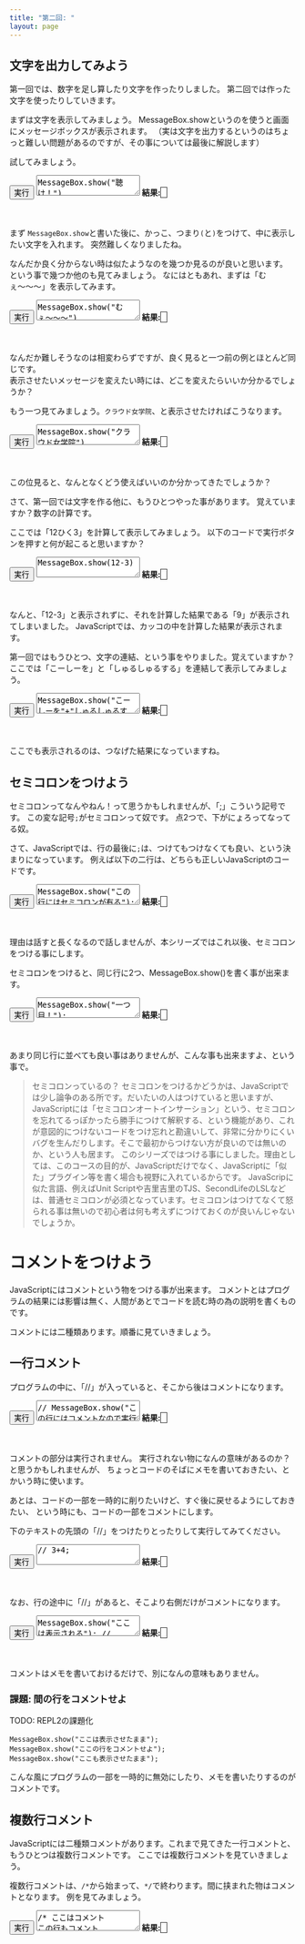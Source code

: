 ```yaml
---
title: "第二回: "
layout: page
---
```


<link rel="stylesheet" href="https://cdnjs.cloudflare.com/ajax/libs/codemirror/5.35.0/codemirror.css" />
<script src="https://cdnjs.cloudflare.com/ajax/libs/codemirror/5.35.0/codemirror.js"></script>
<script src="https://cdnjs.cloudflare.com/ajax/libs/codemirror/5.35.0/mode/javascript/javascript.js"></script>
<style>
    .CodeMirror { height: auto; border: 1px solid #ddd; }
    .console { border: 1px solid #333; color: rgb(48, 68, 216); padding: 0px 5px 0px 5px; }
</style>
<link rel="stylesheet" href="https://rawgit.com/karino2/js-introduction/master/scripts/smoke.css" />
<script src="https://rawgit.com/karino2/js-introduction/master/scripts/smoke.min.js"></script>                    
<script src="https://neil.fraser.name/software/JS-Interpreter/acorn_interpreter.js"></script>

<script type="text/javascript" src="https://rawgit.com/karino2/js-introduction/master/scripts/env.js"></script>



<script>
  document.body.onload = function() {
    myInterpreter = new Interpreter('MessageBox = {show: SmokeAlert};', initFunc);


    setupAllREPL2(10);
  }
</script>

## 文字を出力してみよう

第一回では、数字を足し算したり文字を作ったりしました。
第二回では作った文字を使ったりしていきます。

まずは文字を表示してみましょう。
MessageBox.showというのを使うと画面にメッセージボックスが表示されます。
（実は文字を出力するというのはちょっと難しい問題があるのですが、その事については最後に解説します）

試してみましょう。

<div id="ex1">
<input type="button" value="実行" />
<textarea>
MessageBox.show("聴け！")</textarea>
<b>結果:</b> <span class="console"></span><br>
</div>

　  

まず `MessageBox.show`と書いた後に、かっこ、つまり`(`と`)`をつけて、中に表示したい文字を入れます。
突然難しくなりましたね。

なんだか良く分からない時は似たようなのを幾つか見るのが良いと思います。
という事で幾つか他のも見てみましょう。
なにはともあれ、まずは「むぇ〜〜〜」を表示してみます。

<div id="ex2">
<input type="button" value="実行" />
<textarea>
MessageBox.show("むぇ〜〜〜")</textarea>
<b>結果:</b> <span class="console"></span><br>
</div>

　  

なんだか難しそうなのは相変わらずですが、良く見ると一つ前の例とほとんど同じです。  
表示させたいメッセージを変えたい時には、どこを変えたらいいか分かるでしょうか？

もう一つ見てみましょう。`クラウド女学院`、と表示させたければこうなります。

<div id="ex3">
<input type="button" value="実行" />
<textarea>
MessageBox.show("クラウド女学院")</textarea>
<b>結果:</b> <span class="console"></span><br>
</div>

　  

この位見ると、なんとなくどう使えばいいのか分かってきたでしょうか？   

さて、第一回では文字を作る他に、もうひとつやった事があります。
覚えていますか？数字の計算です。

ここでは「12ひく3」を計算して表示してみましょう。
以下のコードで実行ボタンを押すと何が起こると思いますか？

<div id="ex4">
<input type="button" value="実行" />
<textarea>
MessageBox.show(12-3)</textarea>
<b>結果:</b> <span class="console"></span><br>
</div>

　  

なんと、「12-3」と表示されずに、それを計算した結果である「9」が表示されてしまいました。
JavaScriptでは、カッコの中を計算した結果が表示されます。

第一回ではもうひとつ、文字の連結、という事をやりました。覚えていますか？
ここでは「こーしーを」と「しゅるしゅるする」を連結して表示してみましょう。

<div id="ex5">
<input type="button" value="実行" />
<textarea>
MessageBox.show("こーしーを"+"しゅるしゅるする")</textarea>
<b>結果:</b> <span class="console"></span><br>
</div>

　  

ここでも表示されるのは、つなげた結果になっていますね。


## セミコロンをつけよう

セミコロンってなんやねん！って思うかもしれませんが、「;」こういう記号です。
この変な記号`;`がセミコロンって奴です。
点2つで、下がにょろってなってる奴。

さて、JavaScriptでは、行の最後に`;`は、つけてもつけなくても良い、という決まりになっています。
例えば以下の二行は、どちらも正しいJavaScriptのコードです。


<div id="ex6">
<input type="button" value="実行" />
<textarea>
MessageBox.show("この行にはセミコロンが有る");
MessageBox.show("この行にはセミコロンが無い")</textarea>
<b>結果:</b> <span class="console"></span><br>
</div>

　  

理由は話すと長くなるので話しませんが、本シリーズではこれ以後、セミコロンをつける事にします。

セミコロンをつけると、同じ行に2つ、MessageBox.show()を書く事が出来ます。

<div id="ex7">
<input type="button" value="実行" />
<textarea>
MessageBox.show("一つ目！"); MessageBox.show("二つ目！");</textarea>
<b>結果:</b> <span class="console"></span><br>
</div>

　  

あまり同じ行に並べても良い事はありませんが、こんな事も出来ますよ、という事で。   


> セミコロンっているの？
> セミコロンをつけるかどうかは、JavaScriptでは少し論争のある所です。だいたいの人はつけていると思いますが、JavaScriptには「セミコロンオートインサーション」という、セミコロンを忘れてるっぽかったら勝手につけて解釈する、という機能があり、これが意図的につけないコードをつけ忘れと勘違いして、非常に分かりにくいバグを生んだりします。そこで最初からつけない方が良いのでは無いのか、という人も居ます。
> このシリーズではつける事にしました。理由としては、このコースの目的が、JavaScriptだけでなく、JavaScriptに「似た」プラグイン等を書く場合も視野に入れているからです。
> JavaScripに似た言語、例えばUnit Scriptや吉里吉里のTJS、SecondLifeのLSLなどは、普通セミコロンが必須となっています。セミコロンはつけてなくて怒られる事は無いので初心者は何も考えずにつけておくのが良いんじゃないでしょうか。


# コメントをつけよう

JavaScriptにはコメントという物をつける事が出来ます。
コメントとはプログラムの結果には影響は無く、人間があとでコードを読む時の為の説明を書くものです。

コメントには二種類あります。順番に見ていきましょう。

## 一行コメント

プログラムの中に、「//」が入っていると、そこから後はコメントになります。

<div id="ex8">
<input type="button" value="実行" />
<textarea>
// MessageBox.show("この行にはコメントなので実行されない。");
MessageBox.show("この行は実行される。");
// MessageBox.show("この行も実行されない。");</textarea>
<b>結果:</b> <span class="console"></span><br>
</div>

　  

コメントの部分は実行されません。
実行されない物になんの意味があるのか？と思うかもしれませんが、
ちょっとコードのそばにメモを書いておきたい、とかいう時に使います。

あとは、コードの一部を一時的に削りたいけど、すぐ後に戻せるようにしておきたい、
という時にも、コードの一部をコメントにします。

下のテキストの先頭の「//」をつけたりとったりして実行してみてください。

<div id="ex9">
<input type="button" value="実行" />
<textarea>
// 3+4;</textarea>
<b>結果:</b> <span class="console"></span><br>
</div>

　  

なお、行の途中に「//」があると、そこより右側だけがコメントになります。


<div id="ex10">
<input type="button" value="実行" />
<textarea>
MessageBox.show("ここは表示される"); // MessageBox.show("ここはコメントなので実行されない");
MessageBox.show("ここも表示される"); </textarea>
<b>結果:</b> <span class="console"></span><br>
</div>

　  

コメントはメモを書いておけるだけで、別になんの意味もありません。


### 課題: 間の行をコメントせよ


TODO: REPL2の課題化

```
MessageBox.show("ここは表示させたまま");
MessageBox.show("ここの行をコメントせよ");
MessageBox.show("ここも表示させたまま");
```

   

こんな風にプログラムの一部を一時的に無効にしたり、メモを書いたりするのがコメントです。

## 複数行コメント

JavaScriptには二種類コメントがあります。これまで見てきた一行コメントと、もうひとつは複数行コメントです。
ここでは複数行コメントを見ていきましょう。

複数行コメントは、`/*`から始まって、`*/`で終わります。間に挟まれた物はコメントとなります。
例を見てみましょう。

<div id="ex11">
<input type="button" value="実行" />
<textarea>
/* ここはコメント
この行もコメント

MessageBox.show("この行もコメント");
ここまでコメント。
*/
MessageBox.show("ここはコメントではありません。");</textarea>
<b>結果:</b> <span class="console"></span><br>
</div>


